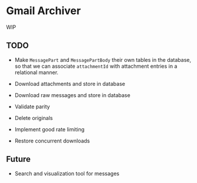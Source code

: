 # Gmail Archiver

WIP

## TODO

- Make `MessagePart` and `MessagePartBody` their own tables in the database, so that
  we can associate `attachmentId` with attachment entries in a relational manner.
- Download attachments and store in database
- Download raw messages and store in database
- Validate parity
- Delete originals

- Implement good rate limiting
- Restore concurrent downloads

## Future

- Search and visualization tool for messages
